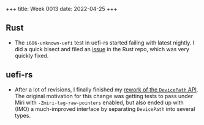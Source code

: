 +++
title: Week 0013
date: 2022-04-25
+++

## Rust

* The `i686-unknown-uefi` test in uefi-rs started failing with latest
  nightly. I did a quick bisect and filed an
  [issue](https://github.com/rust-lang/rust/issues/96498) in the Rust
  repo, which was very quickly fixed.

## uefi-rs

* After a lot of revisions, I finally finished my [rework of the
  `DevicePath` API](https://github.com/rust-osdev/uefi-rs/pull/421). The
  original motivation for this change was getting tests to pass under
  Miri with `-Zmiri-tag-raw-pointers` enabled, but also ended up with
  (IMO) a much-improved interface by separating `DevicePath` into
  several types.
